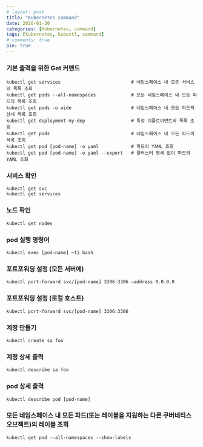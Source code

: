 ```yaml
---
# layout: post
title: "Kubernetes command"
date: 2020-01-30
categories: [Kubernetes, command]
tags: [Kubernetes, kubectl, command]
# comments: true
pin: true
---
```


### 기본 출력을 위한 Get 커맨드
```
kubectl get services                          # 네임스페이스 내 모든 서비스의 목록 조회
kubectl get pods --all-namespaces             # 모든 네임스페이스 내 모든 파드의 목록 조회
kubectl get pods -o wide                      # 네임스페이스 내 모든 파드의 상세 목록 조회
kubectl get deployment my-dep                 # 특정 디플로이먼트의 목록 조회
kubectl get pods                              # 네임스페이스 내 모든 파드의 목록 조회
kubectl get pod [pod-name] -o yaml            # 파드의 YAML 조회
kubectl get pod [pod-name] -o yaml --export   # 클러스터 명세 없이 파드의 YAML 조회
```

### 서비스 확인
```
kubectl get svc
kubectl get services
```

### 노드 확인
```
kubectl get nodes
```

### pod 실행 명령어
```
kubectl exec [pod-name] –ti bash
```

### 포트포워딩 설정 (모든 서버에)
```
kubectl port-forward svc/[pod-name] 3306:3306 –address 0.0.0.0
```

### 포트포워딩 설정 (로컬 호스트)
```
kubectl port-forward svc/[pod-name] 3306:3306
```

### 계정 만들기
```
kubectl create sa foo
```

### 계정 상세 출력
```
kubectl describe sa foo
```

### pod 상세 출력
```
kubectl describe pod [pod-name]
```

### 모든 네임스페이스 내 모든 파드(또는 레이블을 지원하는 다른 쿠버네티스 오브젝트)의 레이블 조회
```
kubectl get pod --all-namespaces --show-labels
```
